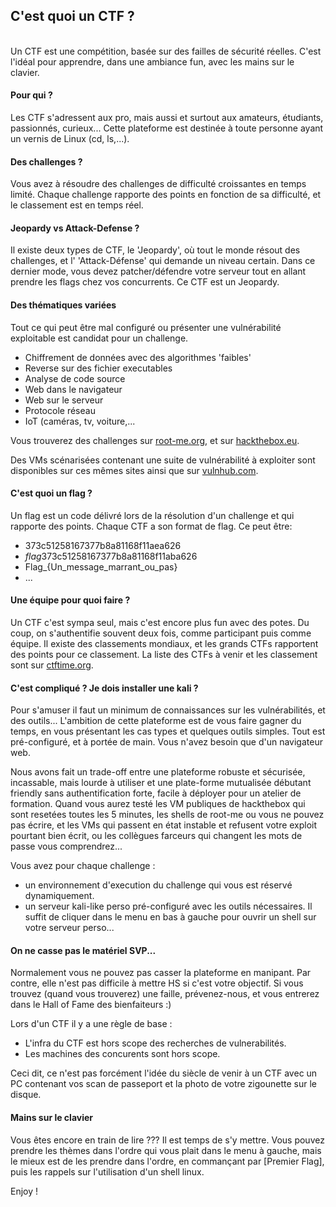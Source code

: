 ## C'est quoi un CTF ?


</br>
Un CTF est une compétition, basée sur des failles de sécurité réelles.
C'est l'idéal pour apprendre, dans une ambiance fun, avec les mains sur le clavier.

#### Pour qui ?

Les CTF s'adressent aux pro, mais aussi et surtout aux amateurs, étudiants, passionnés, curieux...
Cette plateforme est destinée à toute personne ayant un vernis de Linux (cd, ls,...).

#### Des challenges ?

Vous avez à résoudre des challenges de difficulté croissantes en temps limité.
Chaque challenge rapporte des points en fonction de sa difficulté, et le classement est en temps réel.

#### Jeopardy vs Attack-Defense ?

Il existe deux types de CTF, le 'Jeopardy', où tout le monde résout des challenges, et l' 'Attack-Défense' qui demande un niveau certain. Dans ce dernier mode, vous devez patcher/défendre votre serveur tout en allant prendre les flags chez vos concurrents. Ce CTF est un Jeopardy.



#### Des thématiques variées

Tout ce qui peut être mal configuré ou présenter une vulnérabilité exploitable est candidat pour un challenge.
- Chiffrement de données avec des algorithmes 'faibles'
- Reverse sur des fichier executables
- Analyse de code source 
- Web dans le navigateur
- Web sur le serveur
- Protocole réseau
- IoT (caméras, tv, voiture,...

Vous trouverez des challenges sur [root-me.org](https://www.root-me.org), et sur [hackthebox.eu](https://www.hackthebox.eu/).

Des VMs scénarisées contenant une suite de vulnérabilité à exploiter sont disponibles sur ces mêmes sites ainsi que sur [vulnhub.com](https://www.vulnhub.com/).

#### C'est quoi un flag ?

Un flag est un code délivré lors de la résolution d'un challenge et qui rapporte des points.
Chaque CTF a son format de flag.
Ce peut être:
- 373c51258167377b8a81168f11aea626
- $flag$373c51258167377b8a81168f11aba626
- Flag_{Un_message_marrant_ou_pas}
- ...

#### Une équipe pour quoi faire ?

Un CTF c'est sympa seul, mais c'est encore plus fun avec des potes.
Du coup, on s'authentifie souvent deux fois, comme participant puis comme équipe.
Il existe des classements mondiaux, et les grands CTFs rapportent des points pour ce classement.
La liste des CTFs à venir et les classement sont sur [ctftime.org](https://ctftime.org/).



#### C'est compliqué ? Je dois installer une kali ?

Pour s'amuser il faut un minimum de connaissances sur les vulnérabilités, et des outils...
L'ambition de cette plateforme est de vous faire gagner du temps, en vous présentant les cas types et quelques  outils simples.
Tout est pré-configuré, et à portée de main. Vous n'avez besoin que d'un navigateur web.

Nous avons fait un trade-off entre une plateforme robuste et sécurisée, incassable, mais lourde à utiliser et une plate-forme mutualisée débutant friendly sans authentification forte, facile à déployer pour un atelier de formation.
Quand vous aurez testé les VM publiques de hackthebox qui sont resetées toutes les 5 minutes, les shells de root-me ou vous ne pouvez pas écrire, et les VMs qui passent en état instable et refusent votre exploit pourtant bien écrit, ou les collègues farceurs qui changent les mots de passe vous comprendrez...

Vous avez pour chaque challenge :
- un environnement d'execution du challenge qui vous est réservé dynamiquement.
- un serveur kali-like perso pré-configuré avec les outils nécessaires.
Il suffit de cliquer dans le menu en bas à gauche pour ouvrir un shell sur votre serveur perso...



#### On ne casse pas le matériel SVP...

Normalement vous ne pouvez pas casser la plateforme en manipant.
Par contre, elle n'est pas difficile à mettre HS si c'est votre objectif.
Si vous trouvez (quand vous trouverez) une faille, prévenez-nous, et vous entrerez dans le Hall of Fame des bienfaiteurs :)

Lors d'un CTF il y a une règle de base :
- L'infra du CTF est hors scope des recherches de vulnerabilités. 
- Les machines des concurents sont hors scope.

Ceci dit, ce n'est pas forcément l'idée du siècle de venir à un CTF avec un PC contenant vos scan de passeport et la photo de votre zigounette sur le disque.


#### Mains sur le clavier

Vous êtes encore en train de lire ???
Il est temps de s'y mettre. Vous pouvez prendre les thèmes dans l'ordre qui vous plait dans le menu à gauche, mais le mieux est de les prendre dans l'ordre, en commançant par [Premier Flag], puis les rappels sur l'utilisation d'un shell linux.

Enjoy !




















